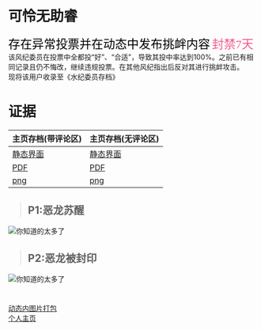 # 可怜无助睿
<font face="黑体" color=black size=5>存在异常投票并在动态中发布挑衅内容</font>
<font face="黑体" color="#f25d8e" size=5>封禁7天</font><br>
该风纪委员在投票中全都投“好”、“合适”，导致其投中率达到100%。之前已有相同记录且仍不悔改，继续违规投票。在其他风纪指出后反对其进行挑衅攻击。<br>
现将该用户收录至《水纪委员存档》
# 证据
 
| 主页存档(带评论区) | 主页存档(无评论区) |
| ---------------- | ----------------- |
| [静态界面](https://qg46.github.io/bilibili/waterjudge/2/bevid-1) | [静态界面](https://qg46.github.io/bilibili/waterjudge/2/bevid-2) |
| [PDF](https://qg46.github.io/bilibili/waterjudge/2/bevid-4) | [PDF](https://qg46.github.io/bilibili/waterjudge/2/bevid-5) |
| [png](https://qg46.github.io/bilibili/waterjudge/2/QU4TE9]Z3P4Z15Y}`$AELEL.png) | [png](https://qg46.github.io/bilibili/waterjudge/2/ES_&#40;}QWQ[L29MFLBE{9$J7F.png) |
 
> ## P1:恶龙苏醒
> 
![](https://qg46.github.io/bilibili/waterjudge/2/c081f9b0f3f1f98a91a0d67480a316db389127176.jpg "你知道的太多了")

> ## P2:恶龙被封印
> 
![](https://qg46.github.io/bilibili/waterjudge/2/8174781babd1aa8c074dd26e6ab18421389127176.jpg "你知道的太多了")

#      
[动态内图片打包](https://qg46.github.io/bilibili/waterjudge/2/bevid-3)<br>
[个人主页](https://space.bilibili.com/381474147)
